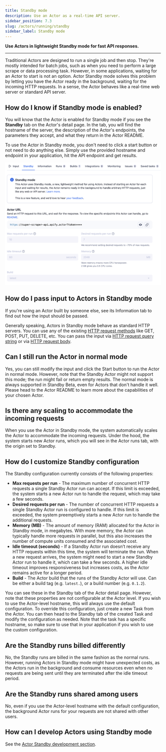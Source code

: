 ```yaml
---
title: Standby mode
description: Use an Actor as a real-time API server.
sidebar_position: 7.3
slug: /actors/running/standby
sidebar_label: Standby mode
---
```


**Use Actors in lightweight Standby mode for fast API responses.**

---

Traditional Actors are designed to run a single job and then stop. They're mostly intended for batch jobs, such as when you need to perform a large scrape or data processing task.
However, in some applications, waiting for an Actor to start is not an option. Actor Standby mode solves this problem by letting you have the Actor ready
in the background, waiting for the incoming HTTP requests. In a sense, the Actor behaves like a real-time web server or standard API server.

## How do I know if Standby mode is enabled?

You will know that the Actor is enabled for Standby mode if you see the **Standby** tab on the Actor's detail page.
In the tab, you will find the hostname of the server, the description of the Actor's endpoints,
the parameters they accept, and what they return in the Actor README.

To use the Actor in Standby mode, you don't need to click a start button or not need to do anything else. Simply use the provided hostname and endpoint in your application,
hit the API endpoint and get results.

![Standby tab](./images/actor_standby/standby-tab.png)

## How do I pass input to Actors in Standby mode

If you're using an Actor built by someone else, see its Information tab to find out how the input should be passed.

Generally speaking, Actors in Standby mode behave as standard HTTP servers. You can use any of the existing [HTTP request methods](https://developer.mozilla.org/en-US/docs/Web/HTTP/Methods) like GET, POST, PUT, DELETE, etc. You can pass the input via [HTTP request query string](https://en.wikipedia.org/wiki/Query_string) or via [HTTP request body](https://developer.mozilla.org/en-US/docs/Web/HTTP/Messages#body).

## Can I still run the Actor in normal mode

Yes, you can still modify the input and click the Start button to run the Actor in normal mode. However, note that the Standby Actor might
not support this mode; the run might fail or return empty results. The normal mode is always supported in Standby Beta, even for Actors that don't handle
it well. Please head to the Actor README to learn more about the capabilities of your chosen Actor.

## Is there any scaling to accommodate the incoming requests

When you use the Actor in Standby mode, the system automatically scales the Actor to accommodate the incoming requests. Under the hood,
the system starts new Actor runs, which you will see in the Actor runs tab, with the origin set to Standby.

## How do I customize Standby configuration

The Standby configuration currently consists of the following properties:

- **Max requests per run** - The maximum number of concurrent HTTP requests a single Standby Actor run can accept. If this limit is exceeded, the system starts a new Actor run to handle the request, which may take a few seconds.
- **Desired requests per run** - The number of concurrent HTTP requests a single Standby Actor run is configured to handle. If this limit is exceeded, the system preemptively starts a new Actor run to handle the additional requests.
- **Memory (MB)** - The amount of memory (RAM) allocated for the Actor in Standby mode, in megabytes. With more memory, the Actor can typically handle more requests in parallel, but this also increases the number of compute units consumed and the associated cost.
- **Idle timeout (seconds)** - If a Standby Actor run doesn’t receive any HTTP requests within this time, the system will terminate the run. When a new request arrives, the system might need to start a new Standby Actor run to handle it, which can take a few seconds. A higher idle timeout improves responsiveness but increases costs, as the Actor remains active for a longer period.
- **Build** - The Actor build that the runs of the Standby Actor will use. Can be either a build tag (e.g. `latest.`), or a build number (e.g. `0.1.2`).

You can see these in the Standby tab of the Actor detail page. However, note that these properties are not configurable at the Actor level. If you wish to
use the Actor-level hostname, this will always use the default configuration. To override this configuration, just create a new Task from the Actor.
You can then head to the Standby tab of the created Task and modify the configuration as needed. Note that the task has a specific hostname, so make
sure to use that in your application if you wish to use the custom configuration.

## Are the Standby runs billed differently

No, the Standby runs are billed in the same fashion as the normal runs.
However, running Actors in Standby mode might have unexpected costs, as the Actors run in the background and consume resources even when no requests are being sent until they are terminated after the idle timeout period.

## Are the Standby runs shared among users

No, even if you use the Actor-level hostname with the default configuration, the background Actor runs for your requests are not shared with other users.

## How can I develop Actors using Standby mode

See the [Actor Standby development section](../development/programming_interface/actor_standby.md).
